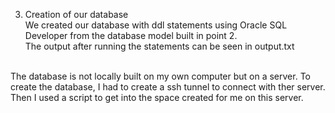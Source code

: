 3. Creation of our database <br>
We created our database with ddl statements using Oracle SQL Developer from the database model built in point 2. 
<br>The output after running the statements can be seen in output.txt

<br>
The database is not locally built on my own computer but on a server. To create the database, I had to create a ssh tunnel to connect with ther server. Then I used a script to get into the space created for me on this server.
